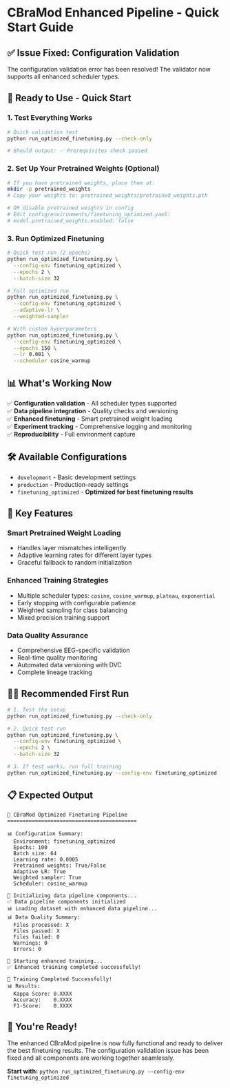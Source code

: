 # CBraMod Enhanced Pipeline - Quick Start Guide

## ✅ **Issue Fixed: Configuration Validation**

The configuration validation error has been resolved! The validator now supports all enhanced scheduler types.

## 🚀 **Ready to Use - Quick Start**

### **1. Test Everything Works**

```bash
# Quick validation test
python run_optimized_finetuning.py --check-only

# Should output: ✅ Prerequisites check passed
```

### **2. Set Up Your Pretrained Weights (Optional)**

```bash
# If you have pretrained weights, place them at:
mkdir -p pretrained_weights
# Copy your weights to: pretrained_weights/pretrained_weights.pth

# OR disable pretrained weights in config
# Edit config/environments/finetuning_optimized.yaml:
# model.pretrained_weights.enabled: false
```

### **3. Run Optimized Finetuning**

```bash
# Quick test run (2 epochs)
python run_optimized_finetuning.py \
  --config-env finetuning_optimized \
  --epochs 2 \
  --batch-size 32

# Full optimized run
python run_optimized_finetuning.py \
  --config-env finetuning_optimized \
  --adaptive-lr \
  --weighted-sampler

# With custom hyperparameters
python run_optimized_finetuning.py \
  --config-env finetuning_optimized \
  --epochs 150 \
  --lr 0.001 \
  --scheduler cosine_warmup
```

## 📊 **What's Working Now**

✅ **Configuration validation** - All scheduler types supported  
✅ **Data pipeline integration** - Quality checks and versioning  
✅ **Enhanced finetuning** - Smart pretrained weight loading  
✅ **Experiment tracking** - Comprehensive logging and monitoring  
✅ **Reproducibility** - Full environment capture  

## 🛠️ **Available Configurations**

- `development` - Basic development settings
- `production` - Production-ready settings  
- `finetuning_optimized` - **Optimized for best finetuning results**

## 🎯 **Key Features**

### **Smart Pretrained Weight Loading**
- Handles layer mismatches intelligently
- Adaptive learning rates for different layer types
- Graceful fallback to random initialization

### **Enhanced Training Strategies**
- Multiple scheduler types: `cosine`, `cosine_warmup`, `plateau`, `exponential`
- Early stopping with configurable patience
- Weighted sampling for class balancing
- Mixed precision training support

### **Data Quality Assurance**
- Comprehensive EEG-specific validation
- Real-time quality monitoring
- Automated data versioning with DVC
- Complete lineage tracking

## 🏃‍♂️ **Recommended First Run**

```bash
# 1. Test the setup
python run_optimized_finetuning.py --check-only

# 2. Quick test run
python run_optimized_finetuning.py \
  --config-env finetuning_optimized \
  --epochs 2 \
  --batch-size 32

# 3. If test works, run full training
python run_optimized_finetuning.py --config-env finetuning_optimized
```

## 📋 **Expected Output**

```
🚀 CBraMod Optimized Finetuning Pipeline
==========================================

📊 Configuration Summary:
  Environment: finetuning_optimized
  Epochs: 100
  Batch size: 64
  Learning rate: 0.0005
  Pretrained weights: True/False
  Adaptive LR: True
  Weighted sampler: True
  Scheduler: cosine_warmup

🔧 Initializing data pipeline components...
✅ Data pipeline components initialized
📊 Loading dataset with enhanced data pipeline...
📊 Data Quality Summary:
  Files processed: X
  Files passed: X
  Files failed: 0
  Warnings: 0
  Errors: 0

🚀 Starting enhanced training...
✅ Enhanced training completed successfully!

🎉 Training Completed Successfully!
📊 Results:
  Kappa Score: 0.XXXX
  Accuracy:    0.XXXX  
  F1-Score:    0.XXXX
```

## 🎉 **You're Ready!**

The enhanced CBraMod pipeline is now fully functional and ready to deliver the best finetuning results. The configuration validation issue has been fixed and all components are working together seamlessly.

**Start with:** `python run_optimized_finetuning.py --config-env finetuning_optimized`